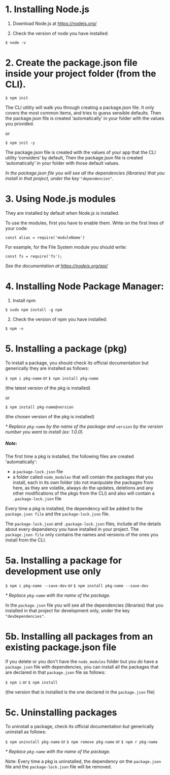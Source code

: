 # 1. Installing Node.js

1. Download Node.js at https://nodejs.org/

2. Check the version of node you have installed:

```$ node -v```


# 2. Create the package.json file inside your project folder (from the CLI).

```$ npm init```

The CLI utility will walk you through creating a package.json file. It only covers the most common items, and tries to guess sensible defaults.
Then the package.json file is created ‘automatically’ in your folder with the values you provided.

or

```$ npm init -y```

The package.json file is created with the values of your app that the CLI utility ‘considers’ by default, Then the package.json file is created ‘automatically’ in your folder with those default values.

_In the package.json file you will see all the dependencies (libraries) that you install in that project, under the key ```"dependencies"```._


# 3. Using Node.js modules

They are installed by default when Node.js is installed.

To use the modules, first you have to enable them. Write on the first lines of your code:

```const alias = require('moduleName')```

For example, for the File System module you should write:

```const fs = require('fs');```

_See the documentation at https://nodejs.org/api/_


# 4. Installing Node Package Manager:

1. Install npm

```$ sudo npm install -g npm```
 
2. Check the version of npm you have installed:

```$ npm -v```


# 5. Installing a package (pkg)

To install a package, you should check its official documentation but generically they are installed as follows:

```$ npm i pkg-name```
or
```$ npm install pkg-name```

(the latest version of the pkg is installed)

or

```$ npm install pkg-name@version```

(the chosen version of the pkg is installed)


_* Replace ```pkg-name``` by the name of the package and ```version``` by the version number you want to install (ex: 1.0.0)._

##### Note:
The first time a pkg is installed, the following files are created 'automatically': 
- a ```package-lock.json``` file
- a folder called ```node_modules``` that will contain the packages that you install, each in its own folder (do not manipulate the packages from here, as they are volatile, always do the updates, deletions and any other modifications of the pkgs from the CLI) and also will contain a ```.package-lock.json``` file

Every time a pkg is installed, the dependency will be added to the ```package.json file``` and the ```package-lock.json``` file.

The ```package-lock.json``` and ```.package-lock.json``` files, include all the details about every dependency you have installed in your project. The ```package.json file``` only contains the names and versions of the ones you install from the CLI.


# 5a. Installing a package for development use only

```$ npm i pkg-name --save-dev```
or
```$ npm install pkg-name --save-dev```

_* Replace ```pkg-name``` with the name of the package._

In the ```package.json``` file you will see all the dependencies (libraries) that you installed in that project for development only, under the key ```"devDependencies"```.


# 5b. Installing all packages from an existing package.json file

If you delete or you don't have the ```node_modules``` folder but you *do* have a ```package.json``` file with dependencies, you can install all the packages that are declared in that ```package.json``` file as follows:

```$ npm i```
or
```$ npm install```

(the version that is installed is the one declared in the ```package.json``` file)


# 5c. Uninstalling packages

To uninstall a package, check its official documentation but generically uninstall as follows:

```$ npm uninstall pkg-name```
or
```$ npm remove pkg-name```
or
```$ npm r pkg-name```

_* Replace ```pkg-name``` with the name of the package._


Note: Every time a pkg is uninstalled, the dependency on the ```package.json``` file and the ```package-lock.json``` file will be removed.

